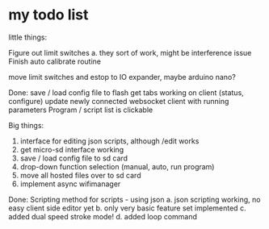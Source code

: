# my todo list

little things:

Figure out limit switches
    a. they sort of work, might be interference issue
Finish auto calibrate routine

move limit switches and estop to IO expander, maybe arduino nano?


Done:
save / load config file to flash
get tabs working on client (status, configure)
update newly connected websocket client with running parameters
Program / script list is clickable


Big things:

1. interface for editing json scripts, although /edit works
2. get micro-sd interface working
3. save / load config file to sd card
4. drop-down function selection (manual, auto, run program)
5. move all hosted files over to sd card
6. implement async wifimanager

Done:
Scripting method for scripts - using json
    a. json scripting working, no easy client side editor yet
    b. only very basic feature set implemented
    c. added dual speed stroke mode!
    d. added loop command
